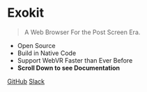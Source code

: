 # Exokit

> A Web Browser For the Post Screen Era.

* Open Source 
* Build in Native Code
* Support WebVR Faster than Ever Before
* **Scroll Down to see Documentation**

[GitHub](https://github.com/webmixedreality/exokit)
[Slack](https://exoslack.now.sh/)
